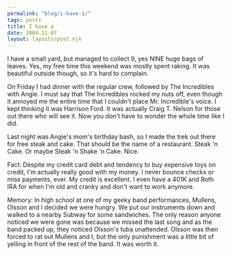 ```yaml
---
permalink: "blog/i-have-1/"
tags: posts
title: I have a
date: 2004-11-07
layout: layouts/post.njk
---
```


I have a small yard, but managed to collect 9, yes NINE huge bags of leaves. Yes, my free time this weekend was mostly spent raking. It was beautiful outside though, so it's hard to complain.

On Friday I had dinner with the regular crew, followed by The Incredibles with Angie. I must say that The Incredibles rocked my nuts off, even though it annoyed me the entire time that I couldn't place Mr. Incredible's voice. I kept thinking it was Harrison Ford. It was actually Craig T. Nelson for those out there who will see it. Now you don't have to wonder the whole time like I did. 

Last night was Angie's mom's birthday bash, so I made the trek out there for free steak and cake. That should be the name of a restaurant. Steak 'n Cake. Or maybe Steak 'n Shake 'n Cake. Nice.

Fact: Despite my credit card debt and tendency to buy expensive toys on credit, I'm actually really good with my money. I never bounce checks or miss payments, ever. My credit is excellent. I even have a 401K and Roth IRA for when I'm old and cranky and don't want to work anymore.

Memory: In high school at one of my geeky band performances, Mullens, Olsson and I decided we were hungry. We put our instruments down and walked to a nearby Subway for some sandwiches. The only reason anyone noticed we were gone was because we missed the last song and as the band packed up, they noticed Olsson's tuba unattended. Olsson was then forced to rat out Mullens and I, but the only punishment was a little bit of yelling in front of the rest of the band. It was worth it.